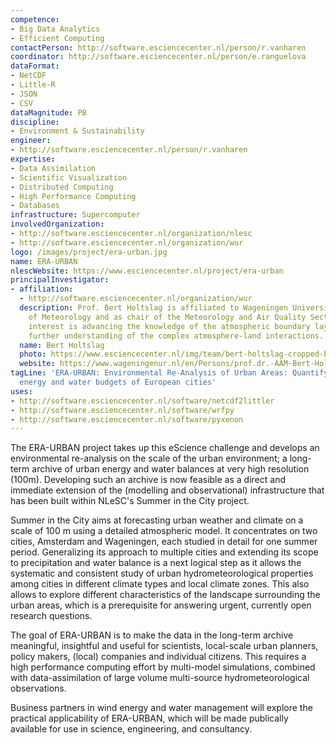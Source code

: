 ```yaml
---
competence:
- Big Data Analytics
- Efficient Computing
contactPerson: http://software.esciencecenter.nl/person/r.vanharen
coordinator: http://software.esciencecenter.nl/person/e.ranguelova
dataFormat:
- NetCDF
- Little-R
- JSON
- CSV
dataMagnitude: PB
discipline:
- Environment & Sustainability
engineer:
- http://software.esciencecenter.nl/person/r.vanharen
expertise:
- Data Assimilation
- Scientific Visualization
- Distributed Computing
- High Performance Computing
- Databases
infrastructure: Supercomputer
involvedOrganization:
- http://software.esciencecenter.nl/organization/nlesc
- http://software.esciencecenter.nl/organization/wur
logo: /images/project/era-urban.jpg
name: ERA-URBAN
nlescWebsite: https://www.esciencecenter.nl/project/era-urban
principalInvestigator:
- affiliation:
  - http://software.esciencecenter.nl/organization/wur
  description: Prof. Bert Holtslag is affiliated to Wageningen University as Professor
    of Meteorology and as chair of the Meteorology and Air Quality Section. His particular
    interest is advancing the knowledge of the atmospheric boundary layer and the
    further understanding of the complex atmosphere-land interactions.
  name: Bert Holtslag
  photo: https://www.esciencecenter.nl/img/team/bert-holtslag-cropped-bw.jpg
  website: https://www.wageningenur.nl/en/Persons/prof.dr.-AAM-Bert-Holtslag.htm
tagLine: 'ERA-URBAN: Environmental Re-Analysis of Urban Areas: Quantifying high-resolution
  energy and water budgets of European cities'
uses:
- http://software.esciencecenter.nl/software/netcdf2littler
- http://software.esciencecenter.nl/software/wrfpy
- http://software.esciencecenter.nl/software/pyxenon
---
```

The ERA-URBAN project takes up this eScience challenge and develops an environmental re-analysis on the scale of the urban environment; a long-term archive of urban energy and water balances at very high resolution (100m). Developing such an archive is now feasible as a direct and immediate extension of the (modelling and observational) infrastructure that has been built within NLeSC's Summer in the City project.

Summer in the City aims at forecasting urban weather and climate on a scale of 100 m using a detailed atmospheric model. It concentrates on two cities, Amsterdam and Wageningen, each studied in detail for one summer period. Generalizing its approach to multiple cities and extending its scope to precipitation and water balance is a next logical step as it allows the systematic and consistent study of urban hydrometeorological properties among cities in different climate types and local climate zones. This also allows to explore different characteristics of the landscape surrounding the urban areas, which is a prerequisite for answering urgent, currently open research questions.

The goal of ERA-URBAN is to make the data in the long-term archive meaningful, insightful and useful for scientists, local-scale urban planners, policy makers, (local) companies and individual citizens. This requires a high performance computing effort by multi-model simulations, combined with data-assimilation of large volume multi-source hydrometeorological observations.

Business partners in wind energy and water management will explore the practical applicability of ERA-URBAN, which will be made publically available for use in science, engineering, and consultancy.
